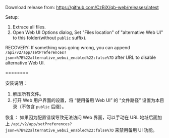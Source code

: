 Download release from: https://github.com/CzBiX/qb-web/releases/latest

Setup:

1. Extrace all files.
2. Open Web UI Options dialog, Set "Files location" of "alternative Web UI" to this folder(without `public` suffix).

RECOVERY:
If something was going wrong, you can append `/api/v2/app/setPreferences?json=%7B%22alternative_webui_enabled%22:false%7D` after URL to disable alternative Web UI.

========

安装说明：

1. 解压所有文件。
2. 打开 Web 用户界面的设置，将 “使用备用 Web UI” 的 “文件路径” 设置为本目录（不包含 `public` 后缀）。

恢复：
如果因为配置错误导致无法访问 Web 界面，可以手动在 URL 地址后面加上 `/api/v2/app/setPreferences?json=%7B%22alternative_webui_enabled%22:false%7D` 来禁用备用 UI 功能。
